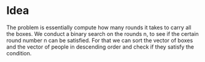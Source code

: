 # Idea

The problem is essentially compute how many rounds it takes to carry all the boxes. We conduct a binary search on the rounds n, to see if the certain round number n can be satisfied. For that we can sort the vector of boxes and the vector of people in descending order and check if they satisfy the condition.

